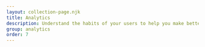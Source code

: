 ```yaml
---
layout: collection-page.njk
title: Analytics
description: Understand the habits of your users to help you make better decisions about how to run your service.
group: analytics
order: 7
---
```



